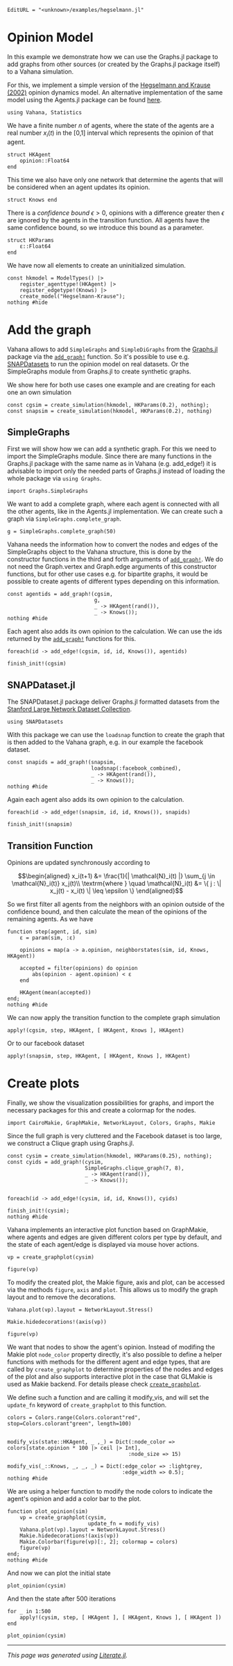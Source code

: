 ```@meta
EditURL = "<unknown>/examples/hegselmann.jl"
```

# Opinion Model

In this example we demonstrate how we can use the Graphs.jl package
to add graphs from other sources (or created by the Graphs.jl
package itself) to a Vahana simulation.

For this, we implement a simple version of the [Hegselmann and
Krause (2002)](http://jasss.soc.surrey.ac.uk/5/3/2.html) opinion
dynamics model. An alternative implementation of the same model
using the Agents.jl package can be found
[here](https://juliadynamics.github.io/Agents.jl/v4.0/examples/hk/).

````@example hegselmann
using Vahana, Statistics
````

We have a finite number $n$ of agents, where the state of
the agents are a real number $x_i(t)$ in the [0,1] interval which
represents the opinion of that agent.

````@example hegselmann
struct HKAgent
    opinion::Float64
end
````

This time we also have only one network that determine the agents
that will be considered when an agent updates its opinion.

````@example hegselmann
struct Knows end
````

There is a *confidence bound* $\epsilon > 0$, opinions with a
difference greater then $\epsilon$ are ignored by the agents in the
transition function. All agents have the same confidence bound, so we
introduce this bound as a parameter.

````@example hegselmann
struct HKParams
    ε::Float64
end
````

We have now all elements to create an uninitialized simulation.

````@example hegselmann
const hkmodel = ModelTypes() |>
    register_agenttype!(HKAgent) |>
    register_edgetype!(Knows) |>
    create_model("Hegselmann-Krause");
nothing #hide
````

# Add the graph

Vahana allows to add `SimpleGraphs` and `SimpleDiGraphs` from the
[Graphs.jl](https://juliagraphs.org/Graphs.jl/dev/) package via the
[`add_graph!`](@ref) function. So it's possible to use e.g.
[SNAPDatasets](https://github.com/JuliaGraphs/SNAPDatasets.jl) to
run the opinion model on real datasets. Or the SimpleGraphs module
from Graphs.jl to create synthetic graphs.

We show here for both use cases one example and are creating for each
one an own simulation

````@example hegselmann
const cgsim = create_simulation(hkmodel, HKParams(0.2), nothing);
const snapsim = create_simulation(hkmodel, HKParams(0.2), nothing)
````

## SimpleGraphs

First we will show how we can add a synthetic graph. For this we
need to import the SimpleGraphs module. Since there are many
functions in the Graphs.jl package with the same name as in Vahana
(e.g. add_edge!) it is advisable to import only the needed parts of
Graphs.jl instead of loading the whole package via `using Graphs`.

````@example hegselmann
import Graphs.SimpleGraphs
````

We want to add a complete graph, where each agent is connected with
all the other agents, like in the Agents.jl implementation. We can
create such a graph via `SimpleGraphs.complete_graph`.

````@example hegselmann
g = SimpleGraphs.complete_graph(50)
````

Vahana needs the information how to convert the nodes and edges of
the SimpleGraphs object to the Vahana structure, this is done by the
constructor functions in the third and forth arguments of
[`add_graph!`](@ref). We do not need the Graph.vertex and Graph.edge
arguments of this constructor functions, but for other use cases
e.g. for bipartite graphs, it would be possible to create agents of
different types depending on this information.

````@example hegselmann
const agentids = add_graph!(cgsim,
                            g,
                            _ -> HKAgent(rand()),
                            _ -> Knows());
nothing #hide
````

Each agent also adds its own opinion to the calculation. We can use
the ids returned by the [`add_graph!`](@ref) functions for this.

````@example hegselmann
foreach(id -> add_edge!(cgsim, id, id, Knows()), agentids)

finish_init!(cgsim)
````

## SNAPDataset.jl

The SNAPDataset.jl package deliver Graphs.jl formatted datasets from
the [Stanford Large Network Dataset
Collection](https://snap.stanford.edu/data/index.html).

````@example hegselmann
using SNAPDatasets
````

With this package we can use the `loadsnap` function to create the graph
that is then added to the Vahana graph, e.g. in our example the
facebook dataset.

````@example hegselmann
const snapids = add_graph!(snapsim,
                           loadsnap(:facebook_combined),
                           _ -> HKAgent(rand()),
                           _ -> Knows());
nothing #hide
````

Again each agent also adds its own opinion to the calculation.

````@example hegselmann
foreach(id -> add_edge!(snapsim, id, id, Knows()), snapids)

finish_init!(snapsim)
````

## Transition Function
Opinions are updated synchronously according to
```math
\begin{aligned}
x_i(t+1) &= \frac{1}{| \mathcal{N}_i(t) |} \sum_{j \in \mathcal{N}_i(t)} x_j(t)\\
\textrm{where } \quad \mathcal{N}_i(t) &= \{ j : \| x_j(t) - x_i(t) \| \leq \epsilon \}
\end{aligned}
```

So we first filter all agents from the neighbors with an opinion
outside of the confidence bound, and then calculate the mean of the
opinions of the remaining agents. As we have

````@example hegselmann
function step(agent, id, sim)
    ε = param(sim, :ε)

    opinions = map(a -> a.opinion, neighborstates(sim, id, Knows, HKAgent))

    accepted = filter(opinions) do opinion
        abs(opinion - agent.opinion) < ε
    end

    HKAgent(mean(accepted))
end;
nothing #hide
````

We can now apply the transition function to the complete graph simulation

````@example hegselmann
apply!(cgsim, step, HKAgent, [ HKAgent, Knows ], HKAgent)
````

Or to our facebook dataset

````@example hegselmann
apply!(snapsim, step, HKAgent, [ HKAgent, Knows ], HKAgent)
````

# Create plots

Finally, we show the visualization possibilities for graphs, and import the
necessary packages for this and create a colormap for the nodes.

````@example hegselmann
import CairoMakie, GraphMakie, NetworkLayout, Colors, Graphs, Makie
````

Since the full graph is very cluttered and the Facebook dataset is
too large, we construct a Clique graph using Graphs.jl.

````@example hegselmann
const cysim = create_simulation(hkmodel, HKParams(0.25), nothing);
const cyids = add_graph!(cysim,
                         SimpleGraphs.clique_graph(7, 8),
                         _ -> HKAgent(rand()),
                         _ -> Knows());


foreach(id -> add_edge!(cysim, id, id, Knows()), cyids)

finish_init!(cysim);
nothing #hide
````

Vahana implements an interactive plot function based on GraphMakie, where
agents and edges are given different colors per type by default, and
the state of each agent/edge is displayed via mouse hover
actions.

````@example hegselmann
vp = create_graphplot(cysim)

figure(vp)
````

To modify the created plot, the Makie figure, axis and plot, can be
accessed via the methods `figure`, `axis` and `plot`. This allows us to modify
the graph layout and to remove the decorations.

````@example hegselmann
Vahana.plot(vp).layout = NetworkLayout.Stress()

Makie.hidedecorations!(axis(vp))

figure(vp)
````

We want that nodes to show the agent's opinion. Instead of modifing
the Makie plot `node_color` property directly, it's also possible to
define a helper functions with methods for the different agent and
edge types, that are called by `create_graphplot` to determine
properties of the nodes and edges of the plot and also supports
interactive plot in the case that GLMakie is used as Makie
backend. For details please check [`create_graphplot`](@ref).

We define such a function and are calling it modify_vis, and will set the
`update_fn` keyword of `create_graphplot` to this function.

````@example hegselmann
colors = Colors.range(Colors.colorant"red", stop=Colors.colorant"green", length=100)


modify_vis(state::HKAgent, _ ,_) = Dict(:node_color => colors[state.opinion * 100 |> ceil |> Int],
                                       :node_size => 15)

modify_vis(_::Knows, _, _, _) = Dict(:edge_color => :lightgrey,
                                     :edge_width => 0.5);
nothing #hide
````

We are using a helper function to modify the node colors to
indicate the agent's opinion and add a color bar to the plot.

````@example hegselmann
function plot_opinion(sim)
    vp = create_graphplot(cysim,
                          update_fn = modify_vis)
    Vahana.plot(vp).layout = NetworkLayout.Stress()
    Makie.hidedecorations!(axis(vp))
    Makie.Colorbar(figure(vp)[:, 2]; colormap = colors)
    figure(vp)
end;
nothing #hide
````

And now we can plot the initial state

````@example hegselmann
plot_opinion(cysim)
````

And then the state after 500 iterations

````@example hegselmann
for _ in 1:500
    apply!(cysim, step, [ HKAgent ], [ HKAgent, Knows ], [ HKAgent ])
end

plot_opinion(cysim)
````

---

*This page was generated using [Literate.jl](https://github.com/fredrikekre/Literate.jl).*

